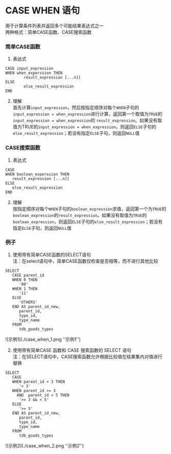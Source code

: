 # CASE WHEN 语句
用于计算条件列表并返回多个可能结果表达式之一  
两种格式：简单CASE函数、CASE搜索函数  
   
### 简单CASE函数
   1. 表达式  
   ```
   CASE input_expression
   WHEN when_experssion THEN
           result_expression [...n][
   ELSE
           else_result_expression
   END
   ```
   2. 理解  
   首先计算`input_expression`，然后按指定顺序对每个`WHEN`子句的`input_expression = when_expression`进行计算，返回第一个取值为`TRUE`的`input_expression = when_expression`的 `result_expression`。如果没有取值为TRUE的`input_expression = when_expression`，则返回`ELSE`子句的`else_result_expression`；若没有指定`ELSE`子句，则返回`NULL`值

### CASE搜索函数
   
   1. 表达式  
   ```
   CASE
   WHEN boolean_experssion THEN
      result_expression [...n][
   ELSE
      else_result_expression
   END
   ```
   2. 理解  
   按指定顺序对每个`WHEN`子句的`boolean_expression`求值，返回第一个为`TRUE`的 `boolean_expression`的`result_expression`。如果没有取值为`TRUE`的`boolean_expression`，则返回`ELSE`子句的`else_result_expression`；若没有指定`ELSE`子句，则返回`NULL`值

### 例子
   
   1. 使用带有简单CASE函数的SELECT语句  
   注：在select语句中，简单CASE函数仅检查是否相等，而不进行其他比较  
   ```
   SELECT
      CASE parent_id
      WHEN 0 THEN
         '00'
      WHEN 1 THEN
         '11'
      ELSE
         'OTHERS'
      END AS parent_id_new,
         parent_id,
         type_id,
         type_name
      FROM
         tdb_goods_types
   ```  
   ![示例1](./case_when_1.png ''示例1'')
   
   2. 使用带有简单CASE 函数和 CASE 搜索函数的 SELECT 语句  
   注：在SELECT语句中，CASE搜索函数允许根据比较值在结果集内对值进行替换 
   ```
   SELECT
      CASE
      WHEN parent_id < 3 THEN
         '< 3'
      WHEN parent_id >= 3
        AND  parent_id < 5 THEN
         '>= 3 && < 5'
      ELSE
         '>= 5'
      END AS parent_id_new,
         parent_id,
         type_id,
         type_name
      FROM
         tdb_goods_types
   ```  
   ![示例2](./case_when_2.png ''示例2'')


